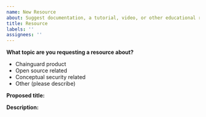 ```yaml
---
name: New Resource
about: Suggest documentation, a tutorial, video, or other educational resource
title: Resource
labels: ''
assignees: ''
---
```


**What topic are you requesting a resource about?**
* Chainguard product
* Open source related
* Conceptual security related
* Other (please describe)

**Proposed title:**

**Description:**
